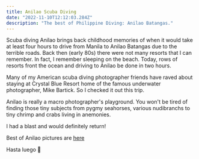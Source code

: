 ```yaml
---
title: Anilao Scuba Diving
date: "2022-11-10T12:12:03.284Z"
description: "The best of Philippine Diving: Anilao Batangas."
---
```


Scuba diving Anilao brings back childhood memories of when it would take at least four hours to drive from Manila to Anilao Batangas due to the terrible roads. Back then (early 80s) there were not many resorts that I can remember. In fact, I remember sleeping on the beach. Today, rows of resorts front the ocean and driving to Anilao be done in two hours.

Many of my American scuba diving photographer friends have raved about staying at Crystal Blue Resort home of the famous underwater photographer, Mike Bartick. So I checked it out this trip.

Anilao is really a macro photographer's playground. You won't be tired of finding those tiny subjects from pygmy seahorses, various nudibranchs to tiny chrimp and crabs living in anemonies.

I had a blast and would definitely return!

Best of Anilao pictures are <a href="https://adobe.ly/3WLsn6y" target="_blank">here</a>

Hasta luego :wave:
